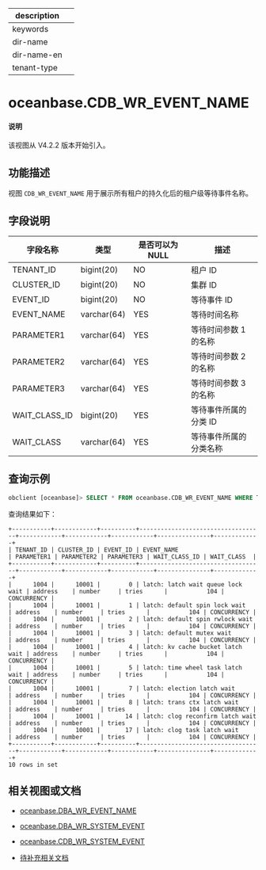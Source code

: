 |description||
|---|---|
|keywords||
|dir-name||
|dir-name-en||
|tenant-type||

# oceanbase.CDB_WR_EVENT_NAME

<main id="notice" type='explain'>
<h4>说明</h4>
<p>该视图从 V4.2.2 版本开始引入。</p>
</main>

## 功能描述

视图 `CDB_WR_EVENT_NAME` 用于展示所有租户的持久化后的租户级等待事件名称。

## 字段说明

| **字段名称**  | **类型**    | **是否可以为 NULL** | **描述**                               |
|---------------|-------------|---------------------|----------------------------------------|
| TENANT_ID     | bigint(20)  | NO   |  租户 ID |
| CLUSTER_ID    | bigint(20)  | NO   |  集群 ID  |
| EVENT_ID      | bigint(20)  | NO   |  等待事件 ID   |
| EVENT_NAME    | varchar(64) | YES  |  等待时间名称    |
| PARAMETER1    | varchar(64) | YES  |  等待时间参数 1 的名称   |
| PARAMETER2    | varchar(64) | YES  |  等待时间参数 2 的名称   |
| PARAMETER3    | varchar(64) | YES  |  等待时间参数 3 的名称   |
| WAIT_CLASS_ID | bigint(20)  | YES  |  等待事件所属的分类 ID     |
| WAIT_CLASS    | varchar(64) | YES  |  等待事件所属的分类名称   |---分类名称有哪些【待补充】

## 查询示例

```sql
obclient [oceanbase]> SELECT * FROM oceanbase.CDB_WR_EVENT_NAME WHERE TENANT_ID= 1004 LIMIT 10;
```

查询结果如下：

```shell
+-----------+------------+----------+-----------------------------------+------------+------------+------------+---------------+-------------+
| TENANT_ID | CLUSTER_ID | EVENT_ID | EVENT_NAME                        | PARAMETER1 | PARAMETER2 | PARAMETER3 | WAIT_CLASS_ID | WAIT_CLASS  |
+-----------+------------+----------+-----------------------------------+------------+------------+------------+---------------+-------------+
|      1004 |      10001 |        0 | latch: latch wait queue lock wait | address    | number     | tries      |           104 | CONCURRENCY |
|      1004 |      10001 |        1 | latch: default spin lock wait     | address    | number     | tries      |           104 | CONCURRENCY |
|      1004 |      10001 |        2 | latch: default spin rwlock wait   | address    | number     | tries      |           104 | CONCURRENCY |
|      1004 |      10001 |        3 | latch: default mutex wait         | address    | number     | tries      |           104 | CONCURRENCY |
|      1004 |      10001 |        4 | latch: kv cache bucket latch wait | address    | number     | tries      |           104 | CONCURRENCY |
|      1004 |      10001 |        5 | latch: time wheel task latch wait | address    | number     | tries      |           104 | CONCURRENCY |
|      1004 |      10001 |        7 | latch: election latch wait        | address    | number     | tries      |           104 | CONCURRENCY |
|      1004 |      10001 |        8 | latch: trans ctx latch wait       | address    | number     | tries      |           104 | CONCURRENCY |
|      1004 |      10001 |       14 | latch: clog reconfirm latch wait  | address    | number     | tries      |           104 | CONCURRENCY |
|      1004 |      10001 |       17 | latch: clog task latch wait       | address    | number     | tries      |           104 | CONCURRENCY |
+-----------+------------+----------+-----------------------------------+------------+------------+------------+---------------+-------------+
10 rows in set
```

## 相关视图或文档

* [oceanbase.DBA_WR_EVENT_NAME](28300.dba_wr_event_name-of-sys-tenant.md)

* [oceanbase.DBA_WR_SYSTEM_EVENT](28100.dba_wr_system_event-of-sys-tenant.md)

* [oceanbase.CDB_WR_SYSTEM_EVENT](28000.cdb_wr_system_event-of-sys-tenant.md)

* [待补充相关文档]()